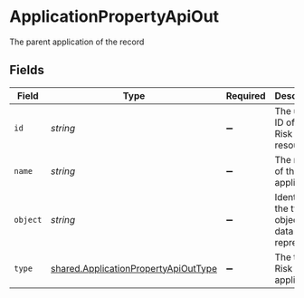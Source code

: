 # ApplicationPropertyApiOut

The parent application of the record


## Fields

| Field                                                                                               | Type                                                                                                | Required                                                                                            | Description                                                                                         | Example                                                                                             |
| --------------------------------------------------------------------------------------------------- | --------------------------------------------------------------------------------------------------- | --------------------------------------------------------------------------------------------------- | --------------------------------------------------------------------------------------------------- | --------------------------------------------------------------------------------------------------- |
| `id`                                                                                                | *string*                                                                                            | :heavy_minus_sign:                                                                                  | The unique ID of this Risk Cloud resource                                                           | a1b2c3d4                                                                                            |
| `name`                                                                                              | *string*                                                                                            | :heavy_minus_sign:                                                                                  | The name of the application                                                                         | Cyber Risk Management Application                                                                   |
| `object`                                                                                            | *string*                                                                                            | :heavy_minus_sign:                                                                                  | Identifies the type of object this data represents                                                  | application                                                                                         |
| `type`                                                                                              | [shared.ApplicationPropertyApiOutType](../../../sdk/models/shared/applicationpropertyapiouttype.md) | :heavy_minus_sign:                                                                                  | The type of Risk Cloud application                                                                  | CONTROLS_COMPLIANCE                                                                                 |